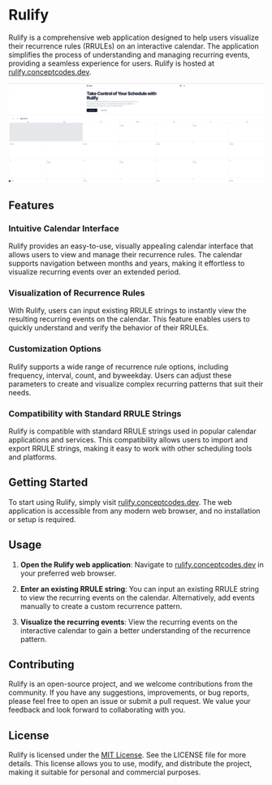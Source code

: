 # Rulify

Rulify is a comprehensive web application designed to help users visualize their recurrence rules (RRULEs) on an interactive calendar. The application simplifies the process of understanding and managing recurring events, providing a seamless experience for users. Rulify is hosted at [rulify.conceptcodes.dev](https://rulify.conceptcodes.dev).

![Rulify Screenshot](./public/screenshot.png)

## Features

### Intuitive Calendar Interface
Rulify provides an easy-to-use, visually appealing calendar interface that allows users to view and manage their recurrence rules. The calendar supports navigation between months and years, making it effortless to visualize recurring events over an extended period.

### Visualization of Recurrence Rules
With Rulify, users can input existing RRULE strings to instantly view the resulting recurring events on the calendar. This feature enables users to quickly understand and verify the behavior of their RRULEs.

### Customization Options
Rulify supports a wide range of recurrence rule options, including frequency, interval, count, and byweekday. Users can adjust these parameters to create and visualize complex recurring patterns that suit their needs.

### Compatibility with Standard RRULE Strings
Rulify is compatible with standard RRULE strings used in popular calendar applications and services. This compatibility allows users to import and export RRULE strings, making it easy to work with other scheduling tools and platforms.

## Getting Started

To start using Rulify, simply visit [rulify.conceptcodes.dev](https://rulify.conceptcodes.dev). The web application is accessible from any modern web browser, and no installation or setup is required.

## Usage

1. **Open the Rulify web application**: Navigate to [rulify.conceptcodes.dev](https://rulify.conceptcodes.dev) in your preferred web browser.

2. **Enter an existing RRULE string**: You can input an existing RRULE string to view the recurring events on the calendar. 
Alternatively, add events manually to create a custom recurrence pattern.

3. **Visualize the recurring events**: View the recurring events on the interactive calendar to gain a better understanding of the recurrence pattern.

## Contributing

Rulify is an open-source project, and we welcome contributions from the community. If you have any suggestions, improvements, or bug reports, please feel free to open an issue or submit a pull request. We value your feedback and look forward to collaborating with you.

## License

Rulify is licensed under the [MIT License](https://opensource.org/licenses/MIT). See the LICENSE file for more details. This license allows you to use, modify, and distribute the project, making it suitable for personal and commercial purposes.